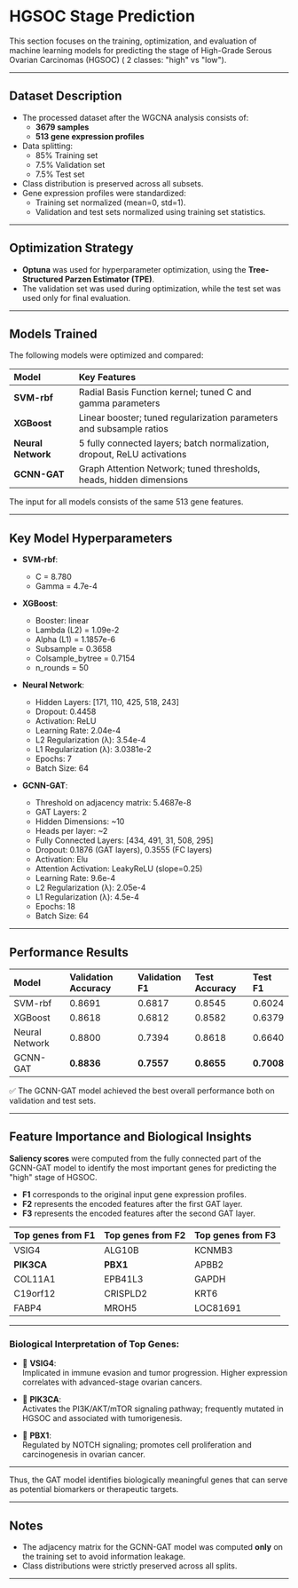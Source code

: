 # HGSOC Stage Prediction

This section focuses on the training, optimization, and evaluation of machine learning models for predicting the stage of High-Grade Serous Ovarian Carcinomas (HGSOC) ( 2 classes: "high" vs "low").

---

## Dataset Description
- The processed dataset after the WGCNA analysis consists of:
  - **3679 samples**
  - **513 gene expression profiles**
- Data splitting:
  - 85% Training set
  - 7.5% Validation set
  - 7.5% Test set
- Class distribution is preserved across all subsets.
- Gene expression profiles were standardized:
  - Training set normalized (mean=0, std=1).
  - Validation and test sets normalized using training set statistics.

---

## Optimization Strategy
- **Optuna** was used for hyperparameter optimization, using the **Tree-Structured Parzen Estimator (TPE)**.
- The validation set was used during optimization, while the test set was used only for final evaluation.

---

## Models Trained
The following models were optimized and compared:

| Model           | Key Features |
|:----------------|:-------------|
| **SVM-rbf**      | Radial Basis Function kernel; tuned C and gamma parameters |
| **XGBoost**      | Linear booster; tuned regularization parameters and subsample ratios |
| **Neural Network** | 5 fully connected layers; batch normalization, dropout, ReLU activations |
| **GCNN-GAT**     | Graph Attention Network; tuned thresholds, heads, hidden dimensions |

The input for all models consists of the same 513 gene features.

---

## Key Model Hyperparameters

- **SVM-rbf**:
  - C = 8.780
  - Gamma = 4.7e-4

- **XGBoost**:
  - Booster: linear
  - Lambda (L2) = 1.09e-2
  - Alpha (L1) = 1.1857e-6
  - Subsample = 0.3658
  - Colsample_bytree = 0.7154
  - n_rounds = 50

- **Neural Network**:
  - Hidden Layers: [171, 110, 425, 518, 243]
  - Dropout: 0.4458
  - Activation: ReLU
  - Learning Rate: 2.04e-4
  - L2 Regularization (λ): 3.54e-4
  - L1 Regularization (λ): 3.0381e-2
  - Epochs: 7
  - Batch Size: 64

- **GCNN-GAT**:
  - Threshold on adjacency matrix: 5.4687e-8
  - GAT Layers: 2
  - Hidden Dimensions: ~10
  - Heads per layer: ~2
  - Fully Connected Layers: [434, 491, 31, 508, 295]
  - Dropout: 0.1876 (GAT layers), 0.3555 (FC layers)
  - Activation: Elu
  - Attention Activation: LeakyReLU (slope=0.25)
  - Learning Rate: 9.6e-4
  - L2 Regularization (λ): 2.05e-4
  - L1 Regularization (λ): 4.5e-4
  - Epochs: 18
  - Batch Size: 64

---

## Performance Results

| Model | Validation Accuracy | Validation F1 | Test Accuracy | Test F1 |
|:------|:---------------------|:--------------|:--------------|:-------|
| SVM-rbf        | 0.8691 | 0.6817 | 0.8545 | 0.6024 |
| XGBoost        | 0.8618 | 0.6812 | 0.8582 | 0.6379 |
| Neural Network | 0.8800 | 0.7394 | 0.8618 | 0.6640 |
| GCNN-GAT       | **0.8836** | **0.7557** | **0.8655** | **0.7008** |

✅ The GCNN-GAT model achieved the best overall performance both on validation and test sets.

---

## Feature Importance and Biological Insights

**Saliency scores** were computed from the fully connected part of the GCNN-GAT model to identify the most important genes for predicting the "high" stage of HGSOC.

- **F1** corresponds to the original input gene expression profiles.
- **F2** represents the encoded features after the first GAT layer.
- **F3** represents the encoded features after the second GAT layer.

| Top genes from F1 | Top genes from F2 | Top genes from F3 |
|:------------------|:------------------|:------------------|
| VSIG4             | ALG10B            | KCNMB3            |
| **PIK3CA**        | **PBX1**           | APBB2             |
| COL11A1           | EPB41L3           | GAPDH             |
| C19orf12          | CRISPLD2          | KRT6              |
| FABP4             | MROH5             | LOC81691          |

---

### Biological Interpretation of Top Genes:

- 🧬 **VSIG4**:  
  Implicated in immune evasion and tumor progression. Higher expression correlates with advanced-stage ovarian cancers.

- 🧬 **PIK3CA**:  
  Activates the PI3K/AKT/mTOR signaling pathway; frequently mutated in HGSOC and associated with tumorigenesis.

- 🧬 **PBX1**:  
  Regulated by NOTCH signaling; promotes cell proliferation and carcinogenesis in ovarian cancer.

---

Thus, the GAT model identifies biologically meaningful genes that can serve as potential biomarkers or therapeutic targets.

---

## Notes

- The adjacency matrix for the GCNN-GAT model was computed **only** on the training set to avoid information leakage.
- Class distributions were strictly preserved across all splits.

---

